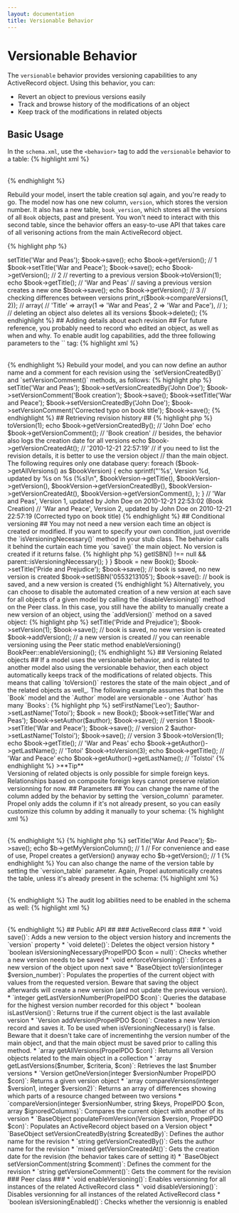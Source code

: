 ```yaml
---
layout: documentation
title: Versionable Behavior
---
```


# Versionable Behavior #

The `versionable` behavior provides versioning capabilities to any ActiveRecord object. Using this behavior, you can:

* Revert an object to previous versions easily
* Track and browse history of the modifications of an object
* Keep track of the modifications in related objects

## Basic Usage ##

In the `schema.xml`, use the `<behavior>` tag to add the `versionable` behavior to a table:
{% highlight xml %}
<table name="book">
  <column name="id" required="true" primaryKey="true" autoIncrement="true" type="INTEGER" />
  <column name="title" type="VARCHAR" required="true" />
  <behavior name="versionable" />
</table>
{% endhighlight %}

Rebuild your model, insert the table creation sql again, and you're ready to go. The model now has one new column, `version`, which stores the version number. It also has a new table, `book_version`, which stores all the versions of all `Book` objects, past and present. You won't need to interact with this second table, since the behavior offers an easy-to-use API that takes care of all verisoning actions from the main ActiveRecord object.

{% highlight php %}
<?php
$book = new Book();

// automatic version increment
$book->setTitle('War and Peas');
$book->save();
echo $book->getVersion(); // 1
$book->setTitle('War and Peace');
$book->save();
echo $book->getVersion(); // 2

// reverting to a previous version
$book->toVersion(1);
echo $book->getTitle(); // 'War and Peas'
// saving a previous version creates a new one
$book->save();
echo $book->getVersion(); // 3

// checking differences between versions
print_r($book->compareVersions(1, 2));
// array(
//   'Title' => array(1 => 'War and Peas', 2 => 'War and Pace'),
// );

// deleting an object also deletes all its versions
$book->delete();
{% endhighlight %}

## Adding details about each revision ##

For future reference, you probably need to record who edited an object, as well as when and why. To enable audit log capabilities, add the three following parameters to the `<behavior>` tag:

{% highlight xml %}
<table name="book">
  <column name="id" required="true" primaryKey="true" autoIncrement="true" type="INTEGER" />
  <column name="title" type="VARCHAR" required="true" />
  <behavior name="versionable">
    <parameter name="log_created_at" value="true" />
    <parameter name="log_created_by" value="true" />
    <parameter name="log_comment" value="true" />
  </behavior>
</table>
{% endhighlight %}

Rebuild your model, and you can now define an author name and a comment for each revision using the `setVersionCreatedBy()` and `setVersionComment()` methods, as follows:

{% highlight php %}
<?php
$book = new Book();
$book->setTitle('War and Peas');
$book->setVersionCreatedBy('John Doe');
$book->setVersionComment('Book creation');
$book->save();

$book->setTitle('War and Peace');
$book->setVersionCreatedBy('John Doe');
$book->setVersionComment('Corrected typo on book title');
$book->save();
{% endhighlight %}

## Retrieving revision history ##

{% highlight php %}
<?php
// details about each revision are available for all versions of an object
$book->toVersion(1);
echo $book->getVersionCreatedBy(); // 'John Doe'
echo $book->getVersionComment(); // 'Book creation'
// besides, the behavior also logs the creation date for all versions
echo $book->getVersionCreatedAt(); // '2010-12-21 22:57:19'

// if you need to list the revision details, it is better to use the version object
// than the main object. The following requires only one database query:
foreach ($book->getAllVersions() as $bookVersion) {
  echo sprintf("'%s', Version %d, updated by %s on %s (%s)\n",
    $bookVersion->getTitle(),
    $bookVersion->getVersion(),
    $bookVersion->getVersionCreatedBy(),
    $bookVersion->getVersionCreatedAt(),
    $bookVersion->getVersionComment(),
  );
}
// 'War and Peas', Version 1, updated by John Doe on 2010-12-21 22:53:02 (Book Creation)
// 'War and Peace', Version 2, updated by John Doe on 2010-12-21 22:57:19 (Corrected typo on book title)
{% endhighlight %}

## Conditional versioning ##

You may not need a new version each time an object is created or modified. If you want to specify your own condition, just override the `isVersioningNecessary()` method in your stub class. The behavior calls it behind the curtain each time you `save()` the main object. No version is created if it returns false.

{% highlight php %}
<?php
class Book extends BaseBook
{
  public function isVersioningNecessary($con = null)
  {
    return $this->getISBN() !== null && parent::isVersioningNecessary();
  }
}

$book = new Book();
$book->setTitle('Pride and Prejudice');
$book->save(); // book is saved, no new version is created
$book->setISBN('0553213105');
$book->save(): // book is saved, and a new version is created
{% endhighlight %}

Alternatively, you can choose to disable the automated creation of a new version at each save for all objects of a given model by calling the `disableVersioning()` method on the Peer class. In this case, you still have the ability to manually create a new version of an object, using the `addVersion()` method on a saved object:

{% highlight php %}
<?php
BookPeer::disableVersioning();
$book = new Book();
$book->setTitle('Pride and Prejudice');
$book->setVersion(1);
$book->save(); // book is saved, no new version is created
$book->addVersion(); // a new version is created

// you can reenable versioning using the Peer static method enableVersioning()
BookPeer::enableVersioning();
{% endhighlight %}

## Versioning Related objects ##

If a model uses the versionable behavior, and is related to another model also using the versionable behavior, then each object automatically keeps track of the modifications of related objects. This means that calling `toVersion()` restores the state of the main object _and of the related objects as well_.

The following example assumes that both the `Book` model and the `Author` model are versionable - one `Author` has many `Books`:

{% highlight php %}
<?php
$author = new Author();
$author->setFirstName('Leo');
$author->setLastName('Totoi');
$book = new Book();
$book->setTitle('War and Peas');
$book->setAuthor($author);
$book->save(); // version 1

$book->setTitle('War and Peace');
$book->save(); // version 2

$author->setLastName('Tolstoi');
$book->save(); // version 3

$book->toVersion(1);
echo $book->getTitle(); // 'War and Peas'
echo $book->getAuthor()->getLastName(); // 'Totoi'
$book->toVersion(3);
echo $book->getTitle(); // 'War and Peace'
echo $book->getAuthor()->getLastName(); // 'Tolstoi'
{% endhighlight %}

>**Tip**<br />Versioning of related objects is only possible for simple foreign keys. Relationships based on composite foreign keys cannot preserve relation versionning for now.

## Parameters ##

You can change the name of the column added by the behavior by setting the `version_column` parameter. Propel only adds the column if it's not already present, so you can easily customize this column by adding it manually to your schema:

{% highlight xml %}
<table name="book">
  <column name="id" required="true" primaryKey="true" autoIncrement="true" type="INTEGER" />
  <column name="title" type="VARCHAR" required="true" />
  <column name="my_version_column" type="BIGINT" description="Version column" />
  <behavior name="versionable">
    <parameter name="version_column" value="my_version_column" />
  </behavior>
</table>
{% endhighlight %}

{% highlight php %}
<?php
$b = new Book();
$b->setTitle('War And Peace');
$b->save();
echo $b->getMyVersionColumn(); // 1
// For convenience and ease of use, Propel creates a getVersion() anyway
echo $b->getVersion(); // 1
{% endhighlight %}

You can also change the name of the version table by setting the `version_table` parameter. Again, Propel automatically creates the table, unless it's already present in the schema:

{% highlight xml %}
<table name="book">
  <column name="id" required="true" primaryKey="true" autoIncrement="true" type="INTEGER" />
  <column name="title" type="VARCHAR" required="true" />
  <behavior name="versionable">
    <parameter name="version_table" value="my_book_version" />
  </behavior>
</table>
{% endhighlight %}

The audit log abilities need to be enabled in the schema as well:

{% highlight xml %}
<table name="book">
  <column name="id" required="true" primaryKey="true" autoIncrement="true" type="INTEGER" />
  <column name="title" type="VARCHAR" required="true" />
  <behavior name="versionable">
    <!-- Log the version creation date -->
    <parameter name="log_created_at" value="true" />
    <!-- Log the version creator name, using setVersionCreatedBy() -->
    <parameter name="log_created_by" value="true" />
    <!-- Log the version comment, using setVersionComment() -->
    <parameter name="log_comment" value="true" />
  </behavior>
</table>
{% endhighlight %}

## Public API ##

### ActiveRecord class ###

* `void save()`: Adds a new version to the object version history and increments the `version` property
* `void delete()`: Deletes the object version history
* `boolean isVersioningNecessary(PropelPDO $con = null)`: Checks whether a new version needs to be saved
* `void enforceVersioning()`: Enforces a new version of the object upon next save
* `BaseObject toVersion(integer $version_number)`: Populates the properties of the current object with values from the requested version. Beware that saving the object afterwards will create a new version (and not update the previous version).
* `integer getLastVersionNumber(PropelPDO $con)`: Queries the database for the highest version number recorded for this object
* `boolean isLastVersion()`: Returns true if the current object is the last available version
* `Version addVersion(PropelPDO $con)`: Creates a new Version record and saves it. To be used when isVersioningNecessary() is false. Beware that it doesn't take care of incrementinhg the version number of the main object, and that the main object must be saved prior to calling this method.
* `array getAllVersions(PropelPDO $con)`: Returns all Version objects related to the main object in a collection
* `array getLastVersions($number, $criteria, $con)`: Retrieves the last $number versions
* `Version getOneVersion(integer $versionNumber PropelPDO $con)`: Returns a given version object
* `array compareVersions(integer $version1, integer $version2)`: Returns an array of differences showing which parts of a resource changed between two versions
* `compareVersion(integer $versionNumber, string $keys, PropelPDO $con, array $ignoredColumns)`: Compares the current object with another of its version
* `BaseObject populateFromVersion(Version $version, PropelPDO $con)`: Populates an ActiveRecord object based on a Version object
* `BaseObject setVersionCreatedBy(string $createdBy)`: Defines the author name for the revision
* `string getVersionCreatedBy()`: Gets the author name for the revision
* `mixed getVersionCreatedAt()`: Gets the creation date for the revision (the behavior takes care of setting it)
* `BaseObject setVersionComment(string $comment)`: Defines the comment for the revision
* `string getVersioneComment()`: Gets the comment for the revision

### Peer class ###

* `void enableVersioning()`: Enables versionning for all instances of the related ActiveRecord class
* `void disableVersioning()`: Disables versionning for all instances of the related ActiveRecord class
* `boolean isVersioningEnabled()`: Checks whether the versionnig is enabled
